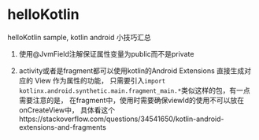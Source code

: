 # helloKotlin
helloKotlin sample, kotlin android 小技巧汇总

1. 使用@JvmField注解保证属性变量为public而不是private

2. activity或者是fragment都可以使用kotlin的Android Extensions 直接生成对应的 View 作为属性的功能，
只需要引入`import kotlinx.android.synthetic.main.fragment_main.*`类似这样的包，有一点需要注意的是，
在fragment中，使用时需要确保viewId的使用不可以放在onCreateView中，
具体看这个https://stackoverflow.com/questions/34541650/kotlin-android-extensions-and-fragments